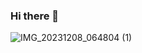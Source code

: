 ### Hi there 👋
![IMG_20231208_064804 (1)](https://github.com/sohaibelahigithub/sohaibelahigithub/assets/164201408/5d8ac4b7-32fb-45b7-bc91-e95a258063fc)

<!--
**sohaibelahigithub/sohaibelahigithub** is a ✨ _special_ ✨ repository because its `README.md` (this file) appears on your GitHub profile.


- 🔭 I’m currently working on Machine Learning in Python
- 🌱 I’m currently learning Programming for AI and Python
- 🤔 I’m looking for help with ...
- 💬 Ask me about my Skills/Passion/Goal
- 📫 How to reach me: Email me at sohaib.e0912003@gmail.com
- ⚡ Fun fact: I have ADHD and I love it when it makes me extremely focused and multitask!
-->
